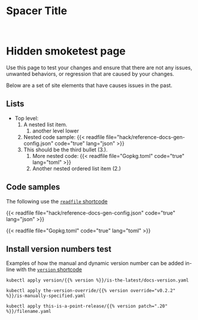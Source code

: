 # Spacer Title

<br>

# Hidden smoketest page

Use this page to test your changes and ensure that there are not any issues,
unwanted behaviors, or regression that are caused by your changes.

Below are a set of site elements that have causes issues in the past.

## Lists

* Top level:
  1. A nested list item.
     1. another level lower
  1. Nested code sample:
     {{< readfile file="hack/reference-docs-gen-config.json" code="true" lang="json" >}}
  1. This should be the third bullet (3.).
     1. More nested code:
        {{< readfile file="Gopkg.toml" code="true" lang="toml" >}}
     1. Another nested ordered list item (2.)


## Code samples

The following use the [`readfile` shortcode](https://github.com/knative/website/blob/master/layouts/shortcodes/readfile.md)

{{< readfile file="hack/reference-docs-gen-config.json" code="true" lang="json" >}}

{{< readfile file="Gopkg.toml" code="true" lang="toml" >}}

## Install version numbers test

Examples of how the manual and dynamic version number can be added in-line with the
[`version` shortcode](https://github.com/knative/website/blob/master/layouts/shortcodes/version.md)

`kubectl apply version/{{% version %}}/is-the-latest/docs-version.yaml`

`kubectl apply the-version-override/{{% version override="v0.2.2" %}}/is-manually-specified.yaml`

`kubectl apply this-is-a-point-release/{{% version patch=".20" %}}/filename.yaml`
